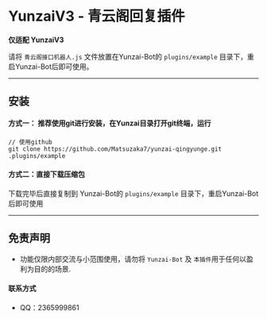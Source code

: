 # YunzaiV3 - 青云阁回复插件

**仅适配 YunzaiV3**

请将 `青云阁接口机器人.js` 文件放置在Yunzai-Bot的 `plugins/example` 目录下，重启Yunzai-Bot后即可使用。

****

## 安装

#### 方式一： 推荐使用git进行安装，在Yunzai目录打开git终端，运行

```git
// 使用github
git clone https://github.com/Matsuzaka7/yunzai-qingyunge.git .plugins/example
```

#### 方式二：直接下载压缩包

下载完毕后直接复制到 Yunzai-Bot的 `plugins/example` 目录下，重启Yunzai-Bot后即可使用

****

##  免责声明

- 功能仅限内部交流与小范围使用，请勿将 `Yunzai-Bot` 及 `本插件`用于任何以盈利为目的的场景.


####  联系方式

- QQ：2365999861
